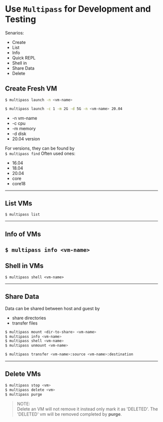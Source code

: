# Use `Multipass` for Development and Testing
Senarios:
* Create
* List
* Info
* Quick REPL
* Shell in
* Share Data
* Delete

## Create Fresh VM
```bash
$ multipass launch -n <vm-name>

$ multipass launch -c 1 -m 2G -d 5G -n <vm-name> 20.04

```
* -n vm-name
* -c cpu
* -m memory
* -d disk
* 20.04 version

For versions, they can be found by  
`$ multipass find`
Often used ones:
* 16.04
* 18.04
* 20.04
* core
* core18

---
## List VMs
`$ multipass list`  

---
## Info of VMs
`$ multipass info <vm-name>`  
---

## Shell in VMs
`$ multipass shell <vm-name>`

---
## Share Data
Data can be shared between host and guest by
* share directories
* transfer files

```bash
$ multipass mount <dir-to-share> <vm-name>
$ multipass info <vm-name>
$ multipass shell <vm-name>
$ multipass unmount <vm-name>

$ multipass transfer <vm-name>:source <vm-name>:destination
```

---
## Delete VMs
```bash
$ multipass stop <vm>
$ multipass delete <vm>
$ multipass purge
```
>NOTE:  
>  Delete an VM will not remove it instead only mark it as 'DELETED'.
> The 'DELETED' vm will be removed completed by **purge**.

